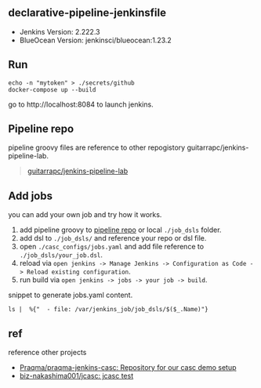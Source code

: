 ## declarative-pipeline-jenkinsfile

* Jenkins Version: 2.222.3
* BlueOcean Version: jenkinsci/blueocean:1.23.2

## Run

```shell
echo -n "mytoken" > ./secrets/github
docker-compose up --build
```

go to http://localhost:8084 to launch jenkins.

## Pipeline repo

pipeline groovy files are reference to other repogistory guitarrapc/jenkins-pipeline-lab.

> [guitarrapc/jenkins\-pipeline\-lab](https://github.com/guitarrapc/jenkins-pipeline-lab)

## Add jobs

you can add your own job and try how it works.

1. add pipeline groovy to [pipeline repo](https://github.com/guitarrapc/jenkins-pipeline-lab) or local `./job_dsls` folder.
1. add dsl to `./job_dsls/` and reference your repo or dsl file.
1. open `./casc_configs/jobs.yaml` and add file reference to `./job_dsls/your_job.dsl`.
1. reload via `open jenkins -> Manage Jenkins -> Configuration as Code -> Reload existing configuration`.
1. run build via `open jenkins -> jobs -> your job -> build`.

snippet to generate jobs.yaml content.

```shell
ls |  %{"  - file: /var/jenkins_job/job_dsls/$($_.Name)"}
```

## ref

reference other projects

* [Praqma/praqma\-jenkins\-casc: Repository for our casc demo setup](https://github.com/Praqma/praqma-jenkins-casc)
* [biz\-nakashima001/jcasc: jcasc test](https://github.com/biz-nakashima001/jcasc)
